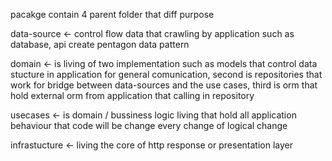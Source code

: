 pacakge contain 4 parent folder that diff purpose

data-source <- control flow data that crawling by application such as database, api create pentagon data pattern

domain <- is living of two implementation such as models that control data stucture in application for general comunication, second is repositories that work for bridge between data-sources and the use cases, third is orm that hold external orm from application that calling in repository

usecases <- is domain / bussiness logic living that hold all application behaviour that code will be change every change of logical change

infrastucture <- living the core of http response or presentation layer
